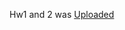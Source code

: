 Hw1 and 2 was [Uploaded](https://github.com/BU-FE-588/fall21-okara533/blob/gh-pages/Homework%201%20and%202.ipynb)
